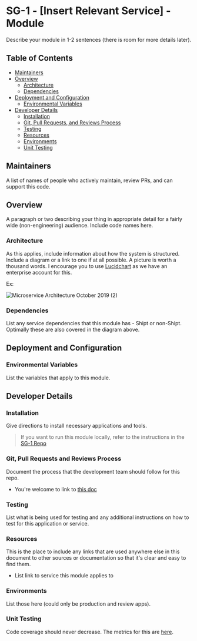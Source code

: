 # SG-1 - [Insert Relevant Service] - Module
Describe your module in 1-2 sentences (there is room for more details later).

## Table of Contents

* [Maintainers](#Maintainers)
* [Overview](#Overview)
  * [Architecture](#architecture)
  * [Dependencies](#dependencies)
* [Deployment and Configuration](#deployment-and-configuration)
  * [Environmental Variables](#environmental-variables)
* [Developer Details](#developer-details)
  * [Installation](#installation)
  * [Git, Pull Requests, and Reviews Process](#git-pull-requests-and-reviews-process)
  * [Testing](#testing)
  * [Resources](#resources)
  * [Environments](#environments)
  * [Unit Testing](#unit-testing)

## Maintainers
A list of names of people who actively maintain, review PRs, and can support this code.

## Overview
A paragraph or two describing your thing in appropriate detail for a fairly wide (non-engineering) audience. Include code names here.  

### Architecture
As this applies, include information about how the system is structured. Include a diagram or a link to one if at all possible. A picture is worth a thousand words. I encourage you to use [Lucidchart](https://www.lucidchart.com) as we have an enterprise account for this. 

Ex:

![Microservice Architecture October 2019 (2)](https://user-images.githubusercontent.com/42652171/66686504-4bcaef00-ec45-11e9-9292-8427a3896a31.jpeg)

### Dependencies
List any service dependencies that this module has - Shipt or non-Shipt. Optimally these are also covered in the diagram above.

## Deployment and Configuration

### Environmental Variables
List the variables that apply to this module. 

## Developer Details

### Installation 
Give directions to install necessary applications and tools.

>If you want to run this module locally, refer to the instructions in the [SG-1 Repo](https://github.com/shipt/sg1)

### Git, Pull Requests and Reviews Process
Document the process that the development team should follow for this repo.  

- You're welcome to link to [this doc](https://github.com/shipt/TechHub/blob/master/content/engineering-library/backend/processes/pull-requests.md)

### Testing
List what is being used for testing and any additional instructions on how to test for this application or service. 

### Resources
This is the place to include any links that are used anywhere else in this document to other sources or documentation so that it's clear and easy to find them. 

- List link to service this module applies to

### Environments
List those here (could only be production and review apps).  

### Unit Testing
Code coverage should never decrease.  The metrics for this are [here](https://www.hostedgraphite.com/9c9857b9/grafana/dashboard/db/test-coverage).
